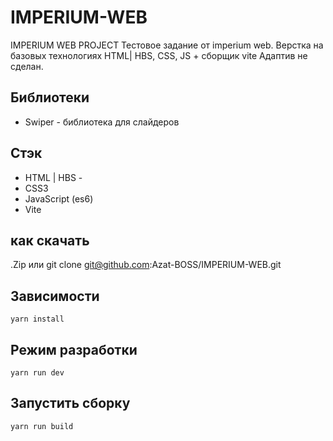 # IMPERIUM-WEB
IMPERIUM WEB PROJECT
Тестовое задание от imperium web. 
Верстка на базовых технологиях HTML| HBS, CSS, JS + сборщик vite
Адаптив не сделан. 
## Библиотеки
- Swiper - библиотека для слайдеров

## Стэк
- HTML | HBS -
- CSS3
- JavaScript (es6)
- Vite

## как скачать 
.Zip или git clone git@github.com:Azat-BOSS/IMPERIUM-WEB.git

## Зависимости
```
yarn install
```

## Режим разработки
```
yarn run dev
```

## Запустить сборку
```
yarn run build
```
